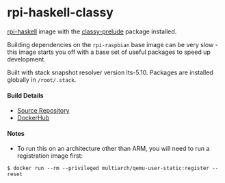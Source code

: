 # rpi-haskell-classy

[rpi-haskell](https://github.com/tgolson/rpi-haskell-classy) image with the [classy-prelude](http://hackage.haskell.org/package/classy-prelude) package installed.

Building dependencies on the `rpi-raspbian` base image can be very slow - this image starts you off with a base set of useful packages to speed up development.

Built with stack snapshot resolver version lts-5.10. Packages are installed globally in `/root/.stack`.

#### Build Details
- [Source Repository](https://github.com/tgolson/rpi-haskell-classy)
- [DockerHub](https://hub.docker.com/r/tgolson/rpi-haskell-classy/)

#### Notes

* To run this on an architecture other than ARM, you will need to run a registration image first:
```
$ docker run --rm --privileged multiarch/qemu-user-static:register --reset
```
